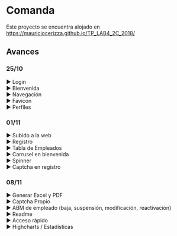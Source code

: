 # Comanda

Este proyecto se encuentra alojado en https://mauriciocerizza.github.io/TP_LAB4_2C_2018/

## Avances
### 25/10
► Login  <br>
► Bienvenida  <br>
► Navegación  <br>
► Favicon  <br>
► Perfiles

### 01/11
► Subido a la web <br>
► Registro <br>
► Tabla de Empleados <br>
► Carrusel en bienvenida <br>
► Spinner  <br>
► Captcha en registro

### 08/11
► Generar Excel y PDF <br>
► Captcha Propio <br>
► ABM de empleado (baja, suspensión, modificación, reactivación) <br>
► Readme <br>
► Acceso rápido <br>
► Highcharts / Estadísticas
